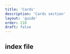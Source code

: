 ```yaml
---
title: 'Cards'
description: 'Cards section'
layout: 'guide'
order: 210
draft: false
---
```


## index file

